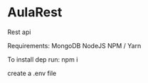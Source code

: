 # AulaRest
Rest api 


Requirements:
MongoDB
NodeJS
NPM / Yarn


To install dep run:
npm i 


create a .env file
